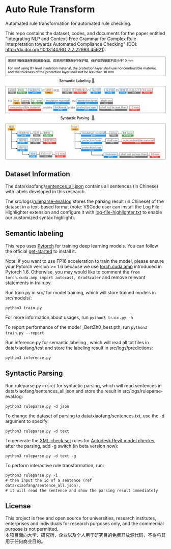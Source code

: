 # Auto Rule Transform

Automated rule transformation for automated rule checking.  

This repo contains the dataset, codes, and documents for the paper entitled "Integrating NLP and Context-Free Grammar for Complex Rule Interpretation towards Automated Compliance Checking" (DOI: http://dx.doi.org/10.13140/RG.2.2.22993.45921).  

![example](src/logs/example.jpg)




## Dataset Information

The data/xiaofang/[sentences_all.json](https://github.com/Zhou-Yucheng/auto-rule-transform/blob/main/data/xiaofang/sentences_all.json) contains all sentences (in Chinese) with labels developed in this research.  

The src/logs/[ruleparse-eval.log](https://github.com/Zhou-Yucheng/auto-rule-transform/blob/main/src/logs/ruleparse-eval.log) stores the parsing result (in Chinese) of the dataset in a text-based format (note: VSCode user can install the Log File Highlighter extension and configure it with [log-file-highlighter.txt](src/logs/log-file-highlighter.txt) to enable our customized syntax highlight).


## Semantic labeling

This repo uses [Pytorch](https://pytorch.org/) for training deep learning models. You can follow the official [get-started](https://pytorch.org/get-started/locally/) to install it.

Note: if you want to use FP16 acceleration to train the model, please ensure your Pytorch version >= 1.6 because we use [torch.cuda.amp](https://pytorch.org/docs/stable/amp.html) introduced in Pytorch 1.6. Otherwise, you may would like to comment the `from torch.cuda.amp import autocast, GradScaler` and remove relevant statements in train.py.

Run train.py in src/ for model training, which will store trained models in src/models/:

  ```
python3 train.py
  ```
For more information about usages, run `python3 train.py -h`  

To report performance of the model _BertZh0_best.pth, run `python3 train.py --report`

Run inference.py for semantic labeling , which will read all txt files in data/xiaofang/test and store the labeling result in src/logs/predictions:

  ```
python3 inference.py
  ```

## Syntactic Parsing

Run ruleparse.py in src/ for syntactic parsing, which will read sentences in data/xiaofang/sentences_all.json and store the result in src/logs/ruleparse-eval.log:

  ```
python3 ruleparse.py -d json
  ```

To change the dataset of parsing to data/xiaofang/sentences.txt, use the -d argument to specify:

  ```
python3 ruleparse.py -d text
  ```

To generate the [XML check set](https://interoperability.autodesk.com/modelcheckerconfigurator/downloads/xmlschema.pdf) rules for [Autodesk Revit model checker](https://interoperability.autodesk.com/modelchecker.php) after the parsing, add -g switch (in beta version now):

  ```
python3 ruleparse.py -d text -g
  ```

To perform interactive rule transformation, run:

  ```
python3 ruleparse.py -i
# then input the id of a sentence (ref data/xiaofang/sentence_all.json),  
# it will read the sentence and show the parsing result immediately
  ```

## License
This project is free and open source for universities, research institutes, enterprises and individuals for research purposes only, and the commercial purpose is not permitted.  
本项目面向大学、研究所、企业以及个人用于研究目的免费开放源代码，不得将其用于任何商业目的。

